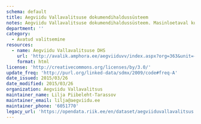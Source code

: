 ```yaml
---
schema: default
title: Aegviidu Vallavalitsuse dokumendihaldussüsteem
notes: Aegviidu Vallavalitsuse dokumendihaldussüsteem. Masinloetaval kujul viimased muudatused saadaval siin - http://avalik.amphora.ee/aegviiduvv/RssDocuments.aspx
department: ''
category:
  - Avatud valitsemine
resources:
  - name: Aegviidu Vallavalitsuse DHS
    url: 'http://avalik.amphora.ee/aegviiduvv/index.aspx?org=363&unit=-1'
    format: html
license: 'http://creativecommons.org/licenses/by/3.0/'
update_freq: 'http://purl.org/linked-data/sdmx/2009/code#freq-A'
date_issued: 2015/03/26
date_modified: 2015/03/26
organization: Aegviidu Vallavalitsus
maintainer_name: Lilja Piibeleht-Tarassov
maintainer_email: lilja@aegviidu.ee
maintainer_phone: '6051770'
legacy_url: 'https://opendata.riik.ee/en/dataset/aegviiduvallavalitsus'
---
```

